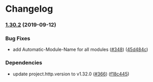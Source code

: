 # Changelog

### [1.30.2](https://www.github.com/googleapis/google-oauth-java-client/compare/v1.30.1...v1.30.2) (2019-09-12)


### Bug Fixes

* add Automatic-Module-Name for all modules ([#348](https://www.github.com/googleapis/google-oauth-java-client/issues/348)) ([45d484c](https://www.github.com/googleapis/google-oauth-java-client/commit/45d484c))


### Dependencies

* update project.http.version to v1.32.0 ([#366](https://www.github.com/googleapis/google-oauth-java-client/issues/366)) ([f18c445](https://www.github.com/googleapis/google-oauth-java-client/commit/f18c445))
